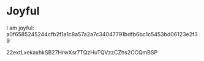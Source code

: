 # Joyful

I am joyful: a0f6585245244cfb2f1a1c8a57a2a7c34047791bdfb6bc1c5453bd06123e2f39


22extLxekaxhkSB27HrwXsr7TQzHuTQVzzCZhs2CCQmBSP